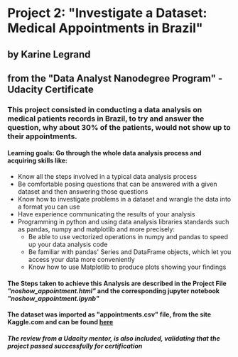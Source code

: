 # Project 2: "Investigate a Dataset: Medical Appointments in Brazil"
## by Karine Legrand

## from the "Data Analyst Nanodegree Program" - Udacity Certificate

### This project consisted in conducting a data analysis on medical patients records in Brazil, to try and answer the question, why about 30% of the patients, would not show up to their appointments.

#### Learning goals: Go through the whole data analysis process and acquiring skills like:
 - Know all the steps involved in a typical data analysis process
 - Be comfortable posing questions that can be answered with a given dataset and then answering those questions
 - Know how to investigate problems in a dataset and wrangle the data into a format you can use
 - Have experience communicating the results of your analysis
 - Programming in python and using data analysis libraries standards such as pandas, numpy and matplotlib and more precisely:
   - Be able to use vectorized operations in numpy and pandas to speed up your data analysis code
   - Be familiar with pandas' Series and DataFrame objects, which let you access your data more conveniently
   - Know how to use Matplotlib to produce plots showing your findings


#### The Steps taken to achieve this Analysis are described in the Project File _"noshow\_appointment.html"_ and the corresponding jupyter notebook _"noshow\_appointment.ipynb"_

#### The dataset was imported as "appointments.csv" file, from the site Kaggle.com and can be found [here](https://www.kaggle.com/joniarroba/noshowappointments)

#### _The review from a Udacity mentor, is also included, validating that the project passed successfully for certification_
